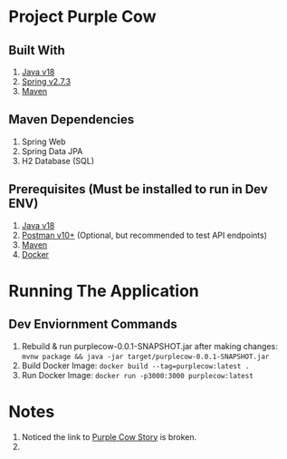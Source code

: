 # Project Purple Cow


## Built With
1. [Java v18](https://www.oracle.com/java/technologies/downloads/)
2. [Spring v2.7.3](https://spring.io/)
3. [Maven](https://maven.apache.org/)

## Maven Dependencies 
1. Spring Web
2. Spring Data JPA
3. H2 Database (SQL)
    
## Prerequisites (Must be installed to run in Dev ENV)
1. [Java v18](https://www.oracle.com/java/technologies/downloads/) 
2. [Postman v10+](https://www.postman.com/) (Optional, but recommended to test API endpoints)
3. [Maven](https://maven.apache.org/)
4. [Docker](https://www.docker.com/) 

# Running The Application


## Dev Enviornment Commands
1. Rebuild & run purplecow-0.0.1-SNAPSHOT.jar after making changes: ```mvnw package && java -jar target/purplecow-0.0.1-SNAPSHOT.jar```
2. Build Docker Image: ```docker build --tag=purplecow:latest .```
3. Run Docker Image: ```docker run -p3000:3000 purplecow:latest```

# Notes
1. Noticed the link to [Purple Cow Story](https://fearless.tech/about/purplecow) is broken. 
2. 
